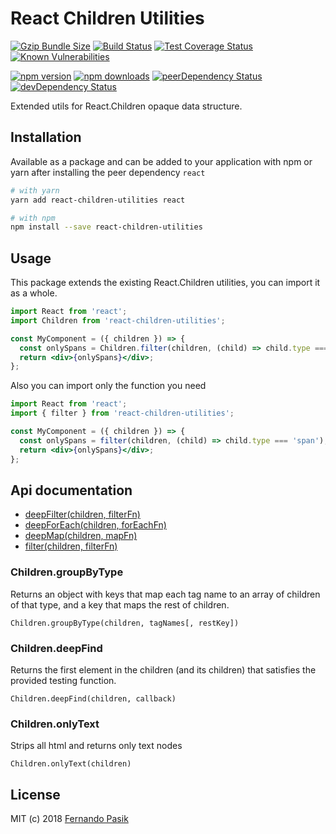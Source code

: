 # React Children Utilities

[![Gzip Bundle Size][badge-size]][url-size]
[![Build Status][badge-ci]][url-ci]
[![Test Coverage Status][badge-cov]][url-cov]
[![Known Vulnerabilities][badge-sec]][url-sec]

[![npm version][badge-version]][url-version]
[![npm downloads][badge-downloads]][url-downloads]
[![peerDependency Status][badge-deps-peer]][url-deps-peer]
[![devDependency Status][badge-deps-dev]][url-deps-dev]

[badge-size]: http://img.badgesize.io/https://unpkg.com/react-children-utilities?compression=gzip
[badge-ci]: https://circleci.com/gh/fernandopasik/react-children-utilities.svg?style=svg
[badge-cov]: https://codecov.io/gh/fernandopasik/react-children-utilities/branch/master/graph/badge.svg
[badge-sec]: https://snyk.io/test/github/fernandopasik/react-children-utilities/badge.svg?targetFile=package.json
[badge-version]: https://img.shields.io/npm/v/react-children-utilities.svg
[badge-downloads]: https://img.shields.io/npm/dm/react-children-utilities.svg
[badge-deps-peer]: https://david-dm.org/fernandopasik/react-children-utilities/peer-status.svg
[badge-deps-dev]: https://david-dm.org/fernandopasik/react-children-utilities/dev-status.svg
[url-size]: https://unpkg.com/react-children-utilities 'Gzip Bundle Size'
[url-ci]: https://circleci.com/gh/fernandopasik/react-children-utilities 'Build Status'
[url-cov]: https://codecov.io/gh/fernandopasik/react-children-utilities 'Test Coverage Status'
[url-sec]: https://snyk.io/test/github/fernandopasik/react-children-utilities?targetFile=package.json 'Known Vulnerabilities'
[url-version]: https://www.npmjs.com/package/react-children-utilities 'npm version'
[url-downloads]: https://www.npmjs.com/package/react-children-utilities 'npm downloads'
[url-deps-peer]: https://david-dm.org/fernandopasik/react-children-utilities?type=peer 'Peer Dependency Status'
[url-deps-dev]: https://david-dm.org/fernandopasik/react-children-utilities?type=dev 'Dev Dependency Status'

Extended utils for React.Children opaque data structure.

## Installation

Available as a package and can be added to your application with npm or yarn after installing the peer dependency `react`

```sh
# with yarn
yarn add react-children-utilities react

# with npm
npm install --save react-children-utilities
```

## Usage

This package extends the existing React.Children utilities, you can import it as a whole.

```jsx
import React from 'react';
import Children from 'react-children-utilities';

const MyComponent = ({ children }) => {
  const onlySpans = Children.filter(children, (child) => child.type === 'span');
  return <div>{onlySpans}</div>;
};
```

Also you can import only the function you need

```jsx
import React from 'react';
import { filter } from 'react-children-utilities';

const MyComponent = ({ children }) => {
  const onlySpans = filter(children, (child) => child.type === 'span');
  return <div>{onlySpans}</div>;
};
```

## Api documentation

- [deepFilter(children, filterFn)](/docs/deep-filter.md)
- [deepForEach(children, forEachFn)](/docs/deep-foreach.md)
- [deepMap(children, mapFn)](/docs/deep-map.md)
- [filter(children, filterFn)](/docs/filter.md)

### Children.groupByType

Returns an object with keys that map each tag name to an array of children of that type, and a key that maps the rest of children.

```
Children.groupByType(children, tagNames[, restKey])
```

### Children.deepFind

Returns the first element in the children (and its children) that satisfies the provided testing function.

```
Children.deepFind(children, callback)
```

### Children.onlyText

Strips all html and returns only text nodes

```
Children.onlyText(children)
```

## License

MIT (c) 2018 [Fernando Pasik](https://fernandopasik.com)

